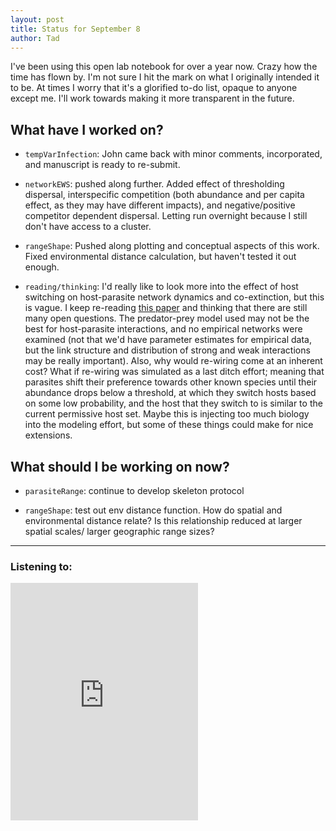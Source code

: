 ```yaml
---
layout: post
title: Status for September 8
author: Tad
---
```



I've been using this open lab notebook for over a year now. Crazy how the time has flown by. I'm not sure I hit the mark on what I originally intended it to be. At times I worry that it's a glorified to-do list, opaque to anyone except me. I'll work towards making it more transparent in the future.


## What have I worked on?

* `tempVarInfection`: John came back with minor comments, incorporated, and manuscript is ready to re-submit.

* `networkEWS`: pushed along further. Added effect of thresholding dispersal, interspecific competition (both abundance and per capita effect, as they may have different impacts), and negative/positive competitor dependent dispersal. Letting run overnight because I still don't have access to a cluster.

* `rangeShape`: Pushed along plotting and conceptual aspects of this work. Fixed environmental distance calculation, but haven't tested it out enough.

* `reading/thinking`: I'd really like to look more into the effect of host switching on host-parasite network dynamics and co-extinction, but this is vague. I keep re-reading [this paper](http://www.nature.com/articles/ncomms9412?WT.feed_name=subjects_food-webs) and thinking that there are still many open questions. The predator-prey model used may not be the best for host-parasite interactions, and no empirical networks were examined (not that we'd have parameter estimates for empirical data, but the link structure and distribution of strong and weak interactions may be really important). Also, why would re-wiring come at an inherent cost? What if re-wiring was simulated as a last ditch effort; meaning that parasites shift their preference towards other known species until their abundance drops below a threshold, at which they switch hosts based on some low probability, and the host that they switch to is similar to the current permissive host set. Maybe this is injecting too much biology into the modeling effort, but some of these things could make for nice extensions.


## What should I be working on now?


* `parasiteRange`: continue to develop skeleton protocol

* `rangeShape`: test out env distance function. How do spatial and environmental distance relate? Is this relationship reduced at larger spatial scales/ larger geographic range sizes?






---

### Listening to:
<iframe src="https://embed.spotify.com/?uri=spotify%3Atrack%3A0LpeiD9TFPtw9ONYL2g3q0" width="300" height="380" frameborder="0" allowtransparency="true"></iframe>
 <i class='fa fa-code' style='color:pink'></i>
